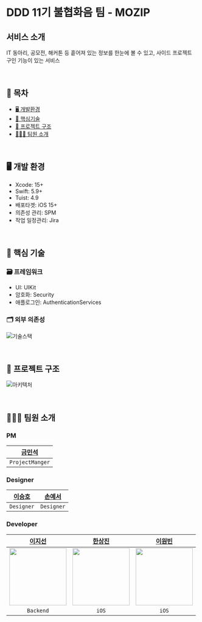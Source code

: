 # DDD 11기 불협화음 팀 - MOZIP

## 서비스 소개

IT 동아리, 공모전, 해커톤 등 흩어져 있는 정보를 한눈에 볼 수 있고, 사이드 프로젝트 구인 기능이 있는 서비스

<br>

## 📑 목차

- [🖥️ 개발환경](#🖥%EF%B8%8F-개발-환경)
- [🔑 핵심기술](#%F0%9F%94%91-핵심-기술)
- [🔭 프로젝트 구조](#🔭-프로젝트-구조)
- [🧑🏻‍💻 팀원 소개](#🧑🏻%E2%80%8D💻-팀원-소개)

<br>

## 🖥️ 개발 환경

- Xcode: 15+
- Swift: 5.9+
- Tuist: 4.9
- 배포타겟: iOS 15+
- 의존성 관리: SPM
- 작업 일정관리: Jira

<br>

## 🔑 핵심 기술 

### 🗃️ 프레임워크
- UI: UIKit
- 암호화: Security
- 애플로그인: AuthenticationServices

### 🗂️ 외부 의존성
![기술스택](https://hackmd.io/_uploads/BkgX4LiKA.png)


<br>

## 🔭 프로젝트 구조
![아키텍처](https://hackmd.io/_uploads/HyHEVUsYR.png)


<br>

## 🧑🏻‍💻 팀원 소개

### PM

|[금민석]()|
|:---:|
|`ProjectManger`|

### Designer

|[이승호]()|[손예서]()|
|:---:|:---:|
|`Designer`|`Designer`|

### Developer

|[이지선](https://github.com/kikingki)|[한상진](https://github.com/Hansangjin98)|[이원빈](https://github.com/wongbingg)|
|:---:|:---:|:---:|
|<img src="https://avatars.githubusercontent.com/u/63100425?v=4" width=150>|<img src="https://hackmd.io/_uploads/SyoeWvcuC.png" width=150>|<img src="https://i.imgur.com/fQDo8rV.jpg" width=150>|
|`Backend`|`iOS`|`iOS`|
